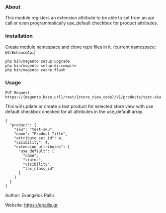 ### About
This module registers an extension attribute to be able to set from an api call or even programmatically use_default checkbox for product attributes.

### Installation
Create module namespace and clone repo files in it. (current namespace: `W2/EnhanceApi`)
```
php bin/magento setup:upgrade
php bin/magento setup:di:compile
php bin/magento cache:flush
```

### Usage
`PUT Request https://{magento_base_url}/rest/{store_view_code}/V1/products/test-sku`

This will update or create a test product for selected store view with use default checkbox checked for all attributes in the use_default array.
```
{
  "product": {
    "sku": "test-sku",
    "name": "Product Title",
    "attribute_set_id": 4,
    "visibility": 4,
    "extension_attributes": {
      "use_default": [
        "name",
        "status",
        "visibility",
        "tax_class_id"
      ]
    }
  }
}
```

Author: Evangelos Pallis

Website: https://epallis.gr
